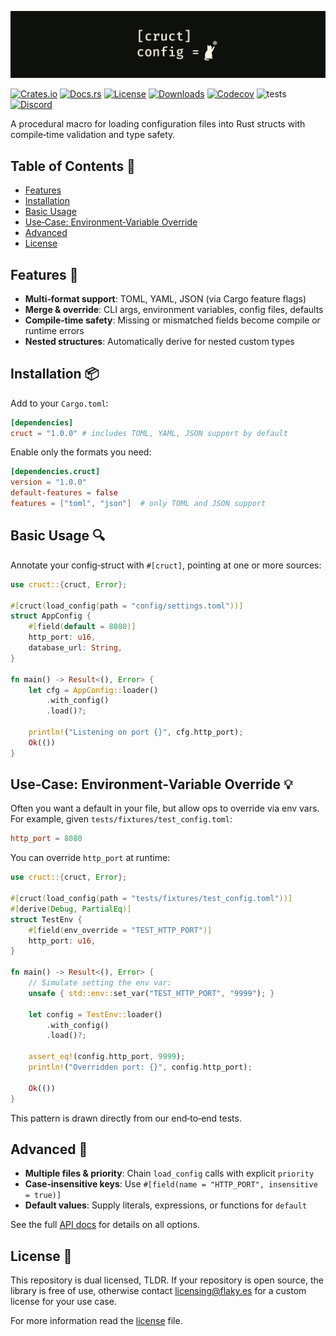 ![cruct-readme](https://raw.githubusercontent.com/FlakySL/cruct/refs/heads/main/.github/cruct_banner.png)

[![Crates.io](https://badges.ws/crates/v/cruct)](https://crates.io/crates/cruct)
[![Docs.rs](https://badges.ws/crates/docs/cruct)](https://docs.rs/cruct)
[![License](https://badges.ws/crates/l/cruct)](https://docs.rs/cruct)
[![Downloads](https://badges.ws/crates/dt/cruct)](https://crates.io/crates/cruct)
[![Codecov](https://img.shields.io/codecov/c/github/FlakySL/cruct)](https://app.codecov.io/gh/FlakySL/cruct)
![tests](https://github.com/FlakySL/cruct/actions/workflows/overall-coverage.yml/badge.svg)
[![Discord](https://badges.ws/discord/online/1344769456731197450)](https://discord.gg/AJWFyps23a)

A procedural macro for loading configuration files into Rust structs with compile‑time validation and type safety.

## Table of Contents 📖
- [Features](#features-)
- [Installation](#installation-)
- [Basic Usage](#basic-usage-)
- [Use‑Case: Environment‑Variable Override](#usecase-environmentvariable-override-)
- [Advanced](#advanced-)
- [License](#license-)

## Features 👀

- **Multi‑format support**: TOML, YAML, JSON (via Cargo feature flags)
- **Merge & override**: CLI args, environment variables, config files, defaults
- **Compile‑time safety**: Missing or mismatched fields become compile or runtime errors
- **Nested structures**: Automatically derive for nested custom types

## Installation 📦

Add to your `Cargo.toml`:

```toml
[dependencies]
cruct = "1.0.0" # includes TOML, YAML, JSON support by default
```

Enable only the formats you need:

```toml
[dependencies.cruct]
version = "1.0.0"
default-features = false
features = ["toml", "json"]  # only TOML and JSON support
```

## Basic Usage 🔍

Annotate your config‐struct with `#[cruct]`, pointing at one or more sources:

```rust
use cruct::{cruct, Error};

#[cruct(load_config(path = "config/settings.toml"))]
struct AppConfig {
    #[field(default = 8080)]
    http_port: u16,
    database_url: String,
}

fn main() -> Result<(), Error> {
    let cfg = AppConfig::loader()
        .with_config()
        .load()?;

    println!("Listening on port {}", cfg.http_port);
    Ok(())
}
```

## Use‑Case: Environment‑Variable Override 💡

Often you want a default in your file, but allow ops to override via env vars. For example, given `tests/fixtures/test_config.toml`:

```toml
http_port = 8080
```

You can override `http_port` at runtime:

```rust
use cruct::{cruct, Error};

#[cruct(load_config(path = "tests/fixtures/test_config.toml"))]
#[derive(Debug, PartialEq)]
struct TestEnv {
    #[field(env_override = "TEST_HTTP_PORT")]
    http_port: u16,
}

fn main() -> Result<(), Error> {
    // Simulate setting the env var:
    unsafe { std::env::set_var("TEST_HTTP_PORT", "9999"); }

    let config = TestEnv::loader()
        .with_config()
        .load()?;

    assert_eq!(config.http_port, 9999);
    println!("Overridden port: {}", config.http_port);

    Ok(())
}
```

This pattern is drawn directly from our end‑to‑end tests.

## Advanced 🥷

* **Multiple files & priority**: Chain `load_config` calls with explicit `priority`
* **Case‑insensitive keys**: Use `#[field(name = "HTTP_PORT", insensitive = true)]`
* **Default values**: Supply literals, expressions, or functions for `default`

See the full [API docs](https://docs.rs/cruct) for details on all options.

## License 📜

This repository is dual licensed, TLDR. If your repository is open source, the library
is free of use, otherwise contact [licensing@flaky.es](mailto:licensing@flaky.es) for a custom license for your
use case.

For more information read the [license](./LICENSE) file.
